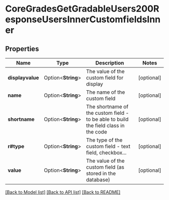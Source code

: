 # CoreGradesGetGradableUsers200ResponseUsersInnerCustomfieldsInner

## Properties

Name | Type | Description | Notes
------------ | ------------- | ------------- | -------------
**displayvalue** | Option<**String**> | The value of the custom field for display | [optional]
**name** | Option<**String**> | The name of the custom field | [optional]
**shortname** | Option<**String**> | The shortname of the custom field - to be able to build the field class in the code | [optional]
**r#type** | Option<**String**> | The type of the custom field - text field, checkbox... | [optional]
**value** | Option<**String**> | The value of the custom field (as stored in the database) | [optional]

[[Back to Model list]](../README.md#documentation-for-models) [[Back to API list]](../README.md#documentation-for-api-endpoints) [[Back to README]](../README.md)


